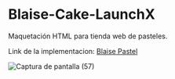 # Blaise-Cake-LaunchX
Maquetación HTML para tienda web de pasteles.

Link de la implementacion: 
[Blaise Pastel](https://blaisepastel.000webhostapp.com/)

![Captura de pantalla (57)](https://user-images.githubusercontent.com/49338963/172081734-6c373833-43c9-4a4e-ab02-ff58bb58a096.png)
